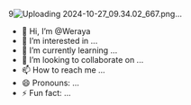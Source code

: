 9![Uploading 2024-10-27_09.34.02_667.png…]()
- 👋 Hi, I’m @Weraya
- 👀 I’m interested in ...
- 🌱 I’m currently learning ...
- 💞️ I’m looking to collaborate on ...
- 📫 How to reach me ...
- 😄 Pronouns: ...
- ⚡ Fun fact: ...

<!---
Weraya/Weraya is a ✨ special ✨ repository because its `README.md` (this file) appears on your GitHub profile.
You can click the Preview link to take a look at your changes.
--->
